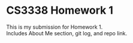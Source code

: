 # CS3338 Homework 1
This is my submission for Homework 1.  
Includes About Me section, git log, and repo link.
